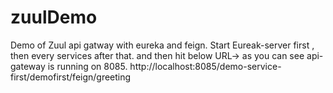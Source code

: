# zuulDemo
Demo of Zuul api gatway with eureka and feign.
Start Eureak-server first , then every services after that.
and then hit below URL-> as you can see api-gateway is running on 8085.
http://localhost:8085/demo-service-first/demofirst/feign/greeting
